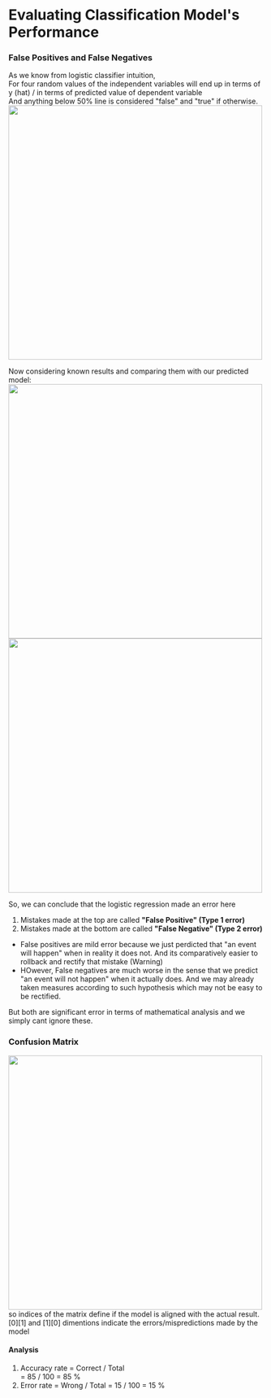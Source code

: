 # Evaluating Classification Model's Performance

### False Positives and False Negatives
As we know from logistic classifier intuition, <br>
For four random values of the independent variables will end up in terms of y (hat) / in terms of predicted value of dependent variable <br>
And anything below 50% line is considered "false" and "true" if otherwise.
<img src =https://user-images.githubusercontent.com/54764108/167260719-123bb148-e6f8-4e4b-8a97-d1778ad13ea9.png width = "500">


Now considering known results and comparing them with our predicted model:
<img src =https://user-images.githubusercontent.com/54764108/167260940-9b569604-0592-4268-a448-1da693a0c2cb.png width = "500"> <img src =https://user-images.githubusercontent.com/54764108/167261169-fc20476a-0c23-4b8e-bd3d-e91f8234ed0c.png width = "500"> 

So, we can conclude that the logistic regression made an error here <br>
1. Mistakes made at the top are called **"False Positive" (Type 1 error)**
2. Mistakes made at the bottom are called **"False Negative" (Type 2 error)**


* False positives are mild error because we just perdicted that "an event will happen" when in reality it does not. And its comparatively easier to rollback and rectify that mistake (Warning)<br>
* HOwever, False negatives are much worse in the sense that we predict "an event will not happen" when it actually does. And we may already taken measures according to such hypothesis which may not be easy to be rectified.

But both are significant error in terms of mathematical analysis and we simply cant ignore these.


### Confusion Matrix

<img src =https://user-images.githubusercontent.com/54764108/167261656-eb9f1031-6986-4ff7-ab89-afa5b691f32e.png width = "500">
so indices of the matrix define if the model is aligned with the actual result. [0][1] and [1][0] dimentions indicate the errors/mispredictions made by the model

#### Analysis
1. Accuracy rate = Correct / Total <br>
                 = 85 / 100 = 85 %
2. Error rate = Wrong / Total 
              = 15 / 100 = 15 %
